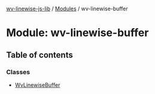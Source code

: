 [wv-linewise-js-lib](../README.md) / [Modules](../modules.md) / wv-linewise-buffer

# Module: wv-linewise-buffer

## Table of contents

### Classes

- [WvLinewiseBuffer](../classes/wv_linewise_buffer.WvLinewiseBuffer.md)
